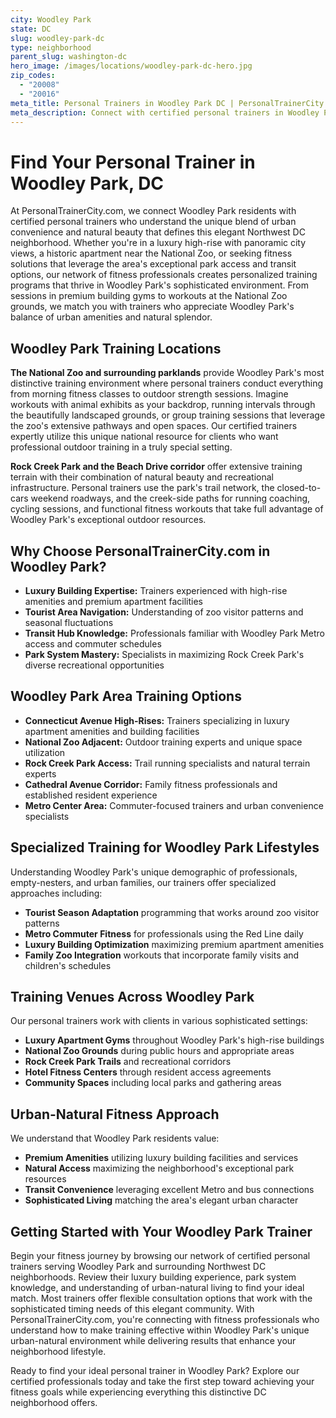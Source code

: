 ```yaml
---
city: Woodley Park
state: DC
slug: woodley-park-dc
type: neighborhood
parent_slug: washington-dc
hero_image: /images/locations/woodley-park-dc-hero.jpg
zip_codes:
  - "20008"
  - "20016"
meta_title: Personal Trainers in Woodley Park DC | PersonalTrainerCity.com
meta_description: Connect with certified personal trainers in Woodley Park. Find fitness coaches for luxury apartment living, National Zoo access, and Rock Creek Park workouts in this elegant DC neighborhood.
---
```


# Find Your Personal Trainer in Woodley Park, DC

At PersonalTrainerCity.com, we connect Woodley Park residents with certified personal trainers who understand the unique blend of urban convenience and natural beauty that defines this elegant Northwest DC neighborhood. Whether you're in a luxury high-rise with panoramic city views, a historic apartment near the National Zoo, or seeking fitness solutions that leverage the area's exceptional park access and transit options, our network of fitness professionals creates personalized training programs that thrive in Woodley Park's sophisticated environment. From sessions in premium building gyms to workouts at the National Zoo grounds, we match you with trainers who appreciate Woodley Park's balance of urban amenities and natural splendor.

## Woodley Park Training Locations

**The National Zoo and surrounding parklands** provide Woodley Park's most distinctive training environment where personal trainers conduct everything from morning fitness classes to outdoor strength sessions. Imagine workouts with animal exhibits as your backdrop, running intervals through the beautifully landscaped grounds, or group training sessions that leverage the zoo's extensive pathways and open spaces. Our certified trainers expertly utilize this unique national resource for clients who want professional outdoor training in a truly special setting.

**Rock Creek Park and the Beach Drive corridor** offer extensive training terrain with their combination of natural beauty and recreational infrastructure. Personal trainers use the park's trail network, the closed-to-cars weekend roadways, and the creek-side paths for running coaching, cycling sessions, and functional fitness workouts that take full advantage of Woodley Park's exceptional outdoor resources.

## Why Choose PersonalTrainerCity.com in Woodley Park?

*   **Luxury Building Expertise:** Trainers experienced with high-rise amenities and premium apartment facilities
*   **Tourist Area Navigation:** Understanding of zoo visitor patterns and seasonal fluctuations
*   **Transit Hub Knowledge:** Professionals familiar with Woodley Park Metro access and commuter schedules
*   **Park System Mastery:** Specialists in maximizing Rock Creek Park's diverse recreational opportunities

## Woodley Park Area Training Options

- **Connecticut Avenue High-Rises:** Trainers specializing in luxury apartment amenities and building facilities
- **National Zoo Adjacent:** Outdoor training experts and unique space utilization
- **Rock Creek Park Access:** Trail running specialists and natural terrain experts
- **Cathedral Avenue Corridor:** Family fitness professionals and established resident experience
- **Metro Center Area:** Commuter-focused trainers and urban convenience specialists

## Specialized Training for Woodley Park Lifestyles

Understanding Woodley Park's unique demographic of professionals, empty-nesters, and urban families, our trainers offer specialized approaches including:

*   **Tourist Season Adaptation** programming that works around zoo visitor patterns
*   **Metro Commuter Fitness** for professionals using the Red Line daily
*   **Luxury Building Optimization** maximizing premium apartment amenities
*   **Family Zoo Integration** workouts that incorporate family visits and children's schedules

## Training Venues Across Woodley Park

Our personal trainers work with clients in various sophisticated settings:
- **Luxury Apartment Gyms** throughout Woodley Park's high-rise buildings
- **National Zoo Grounds** during public hours and appropriate areas
- **Rock Creek Park Trails** and recreational corridors
- **Hotel Fitness Centers** through resident access agreements
- **Community Spaces** including local parks and gathering areas

## Urban-Natural Fitness Approach

We understand that Woodley Park residents value:
- **Premium Amenities** utilizing luxury building facilities and services
- **Natural Access** maximizing the neighborhood's exceptional park resources
- **Transit Convenience** leveraging excellent Metro and bus connections
- **Sophisticated Living** matching the area's elegant urban character

## Getting Started with Your Woodley Park Trainer

Begin your fitness journey by browsing our network of certified personal trainers serving Woodley Park and surrounding Northwest DC neighborhoods. Review their luxury building experience, park system knowledge, and understanding of urban-natural living to find your ideal match. Most trainers offer flexible consultation options that work with the sophisticated timing needs of this elegant community. With PersonalTrainerCity.com, you're connecting with fitness professionals who understand how to make training effective within Woodley Park's unique urban-natural environment while delivering results that enhance your neighborhood lifestyle.

Ready to find your ideal personal trainer in Woodley Park? Explore our certified professionals today and take the first step toward achieving your fitness goals while experiencing everything this distinctive DC neighborhood offers.